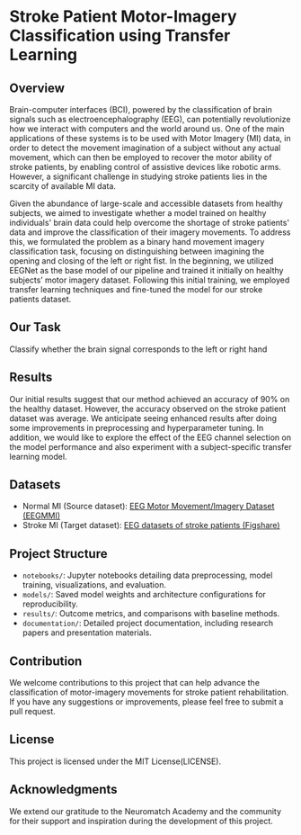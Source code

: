 # Stroke Patient Motor-Imagery Classification using Transfer Learning

## Overview
Brain-computer interfaces (BCI), powered by the classification of brain signals such as electroencephalography (EEG), can potentially revolutionize how we interact with computers and the world around us. One of the main applications of these systems is to be used with Motor Imagery (MI) data, in order to detect the movement imagination of a subject without any actual movement, which can then be employed to recover the motor ability of stroke patients, by enabling control of assistive devices like robotic arms. However, a significant challenge in studying stroke patients lies in the scarcity of available MI data.

Given the abundance of large-scale and accessible datasets from healthy subjects, we aimed to investigate whether a model trained on healthy individuals' brain data could help overcome the shortage of stroke patients' data and improve the classification of their imagery movements. To address this, we formulated the problem as a binary hand movement imagery classification task, focusing on distinguishing between imagining the opening and closing of the left or right fist. In the beginning, we utilized EEGNet as the base model of our pipeline and trained it initially on healthy subjects’ motor imagery dataset. Following this initial training, we employed transfer learning techniques and fine-tuned the model for our stroke patients dataset.

## Our Task
Classify whether the brain signal corresponds to the left or right hand

## Results
Our initial results suggest that our method achieved an accuracy of 90% on the healthy dataset. However, the accuracy observed on the stroke patient dataset was average. We anticipate seeing enhanced results after doing some improvements in preprocessing and hyperparameter tuning. In addition, we would like to explore the effect of the EEG channel selection on the model performance and also experiment with a subject-specific transfer learning model.

## Datasets
- Normal MI (Source dataset): [EEG Motor Movement/Imagery Dataset (EEGMMI)](https://physionet.org/content/eegmmidb/1.0.0/)
- Stroke MI (Target dataset): [EEG datasets of stroke patients (Figshare)](https://figshare.com/articles/dataset/EEG_datasets_of_stroke_patients/21679035/3)

## Project Structure
- `notebooks/`: Jupyter notebooks detailing data preprocessing, model training, visualizations, and evaluation.
- `models/`: Saved model weights and architecture configurations for reproducibility.
- `results/`: Outcome metrics, and comparisons with baseline methods.
- `documentation/`: Detailed project documentation, including research papers and presentation materials.

## Contribution
We welcome contributions to this project that can help advance the classification of motor-imagery movements for stroke patient rehabilitation. If you have any suggestions or improvements, please feel free to submit a pull request.

## License
This project is licensed under the MIT License(LICENSE).

## Acknowledgments
We extend our gratitude to the Neuromatch Academy and the community for their support and inspiration during the development of this project.
